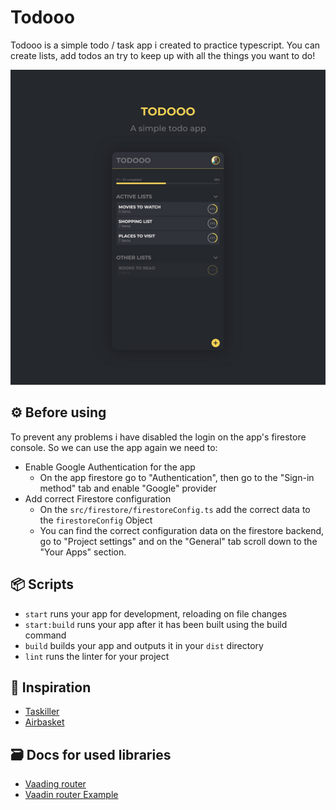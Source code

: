 # Todooo

Todooo is a simple todo / task app i created to practice typescript. You can create lists, add todos an try to keep up with all the things you want to do!

![Image of the Todooo app on a mobile phone](./assets/images/readme_intro.jpg)


## ⚙️ Before using
To prevent any problems i have disabled the login on the app's firestore console.
So we can use the app again we need to:
- Enable Google Authentication for the app
  - On the app firestore go to "Authentication", then go to the "Sign-in method" tab and enable "Google" provider
- Add correct Firestore configuration
  - On the `src/firestore/firestoreConfig.ts` add the correct data to the `firestoreConfig` Object
  - You can find the correct configuration data on the firestore backend, go to "Project settings" and on the "General" tab scroll down to the "Your Apps" section.

## 📦 Scripts
- `start` runs your app for development, reloading on file changes
- `start:build` runs your app after it has been built using the build command
- `build` builds your app and outputs it in your `dist` directory
- `lint` runs the linter for your project

## 📸 Inspiration
- [Taskiller](https://dribbble.com/shots/4277574/attachments/4277574-Taskiller-mobile-to-do-manager?mode=media)
- [Airbasket](https://dribbble.com/shots/6777609-Airbasket-App-Dark-Mode)

## 🗃 Docs for used libraries
- [Vaading router](https://vaadin.com/router)
- [Vaadin router Example](https://www.thisdot.co/blog/routing-management-with-litelement)
